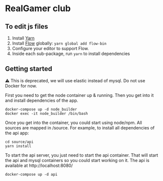 # RealGamer club

## To edit js files

1. Install [Yarn](https://yarnpkg.com/lang/en/docs/install/)
2. Install [Flow](https://flowtype.org/) globally: `yarn global add flow-bin`
3. Configure your editor to support Flow.
4. Inside each sub-package, run `yarn` to install dependencies

## Getting started

:warning: This is deprecated, we will use elastic instead of mysql. Do not use Docker for now.

First you need to get the node container up & running. Then you get into it and install dependencies of the app.

```
docker-compose up -d node_builder
docker exec -it node_builder /bin/bash
```

Once you get into the container, you could start using node/npm. All sources are mapped in /source. For example,
to install all dependencies of the api app:

```
cd source/api
yarn install
```

To start the api server, you just need to start the api container. That will start the api and mysql containers
so you could start working on it. The api is available at http://localhost:8080/

```
docker-compose up -d api
```